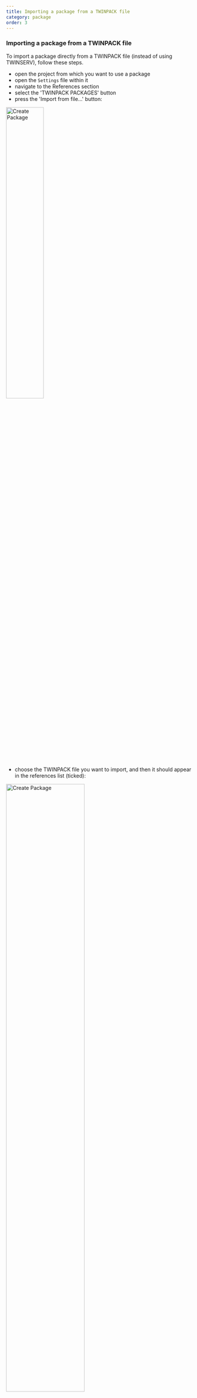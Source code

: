 ```yaml
---
title: Importing a package from a TWINPACK file
category: package
order: 3
---
```


### Importing a package from a TWINPACK file

To import a package directly from a TWINPACK file (instead of using TWINSERV), follow these steps.

- open the project from which you want to use a package
- open the `Settings` file within it
- navigate to the References section
- select the 'TWINPACK PACKAGES' button
- press the 'Import from file...' button:
<img src="https://twinbasic.com/images/wiki/packImportFromTWINPACK.png" alt="Create Package" width="45%">
<br>
<br>

- choose the TWINPACK file you want to import, and then it should appear in the references list (ticked):
<img src="https://twinbasic.com/images/wiki/packImportFromPackageManagerService_Explorer.png" alt="Create Package" width="65%">
<br>
<br>

- close and save the `Settings` file to restart the compiler

Now you're ready to use the package!  In the example shown above I added a reference to the TwinLib64 package, and I can now confirm that I can access components from the TwinLib64 package in my code:

<img src="https://twinbasic.com/images/wiki/packPackageExampleUsage1.png" alt="Create Package" width="40%">
<br>
<br>